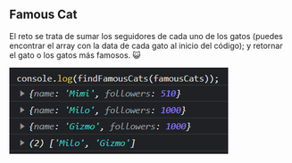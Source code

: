 ## Famous Cat

El reto se trata de sumar los seguidores de cada uno de los gatos (puedes encontrar el array con la data de cada gato al inicio del código); y retornar el gato o los gatos más famosos. 😺

![Esta es una imagen de ejemplo](resultado.png)
